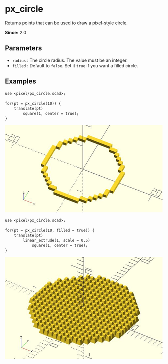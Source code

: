 # px_circle

Returns points that can be used to draw a pixel-style circle.

**Since:** 2.0

## Parameters

- `radius` : The circle radius. The value must be an integer.
- `filled` : Default to `false`. Set it `true` if you want a filled circle.

## Examples

	use <pixel/px_circle.scad>;

	for(pt = px_circle(10)) {
		translate(pt)
			square(1, center = true);
	}

![px_circle](images/lib2x-px_circle-1.JPG)

	use <pixel/px_circle.scad>;

	for(pt = px_circle(10, filled = true)) {
		translate(pt)
			linear_extrude(1, scale = 0.5) 
				square(1, center = true);
	}
		
![px_circle](images/lib2x-px_circle-2.JPG)

